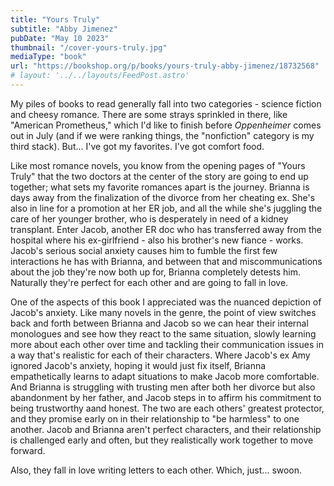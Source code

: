 ```yaml
---
title: "Yours Truly"
subtitle: "Abby Jimenez"
pubDate: "May 10 2023"
thumbnail: "/cover-yours-truly.jpg"
mediaType: "book"
url: "https://bookshop.org/p/books/yours-truly-abby-jimenez/18732568"
# layout: '../../layouts/FeedPost.astro'
---
```


My piles of books to read generally fall into two categories - science fiction and cheesy romance. There are some strays sprinkled in there, like "American Prometheus," which I'd like to finish before *Oppenheimer* comes out in July (and if we were ranking things, the "nonfiction" category is my third stack). But... I've got my favorites. I've got comfort food. 

Like most romance novels, you know from the opening pages of "Yours Truly" that the two doctors at the center of the story are going to end up together; what sets my favorite romances apart is the journey. Brianna is days away from the finalization of the divorce from her cheating ex. She's also in line for a promotion at her ER job, and all the while she's juggling the care of her younger brother, who is desperately in need of a kidney transplant. Enter Jacob, another ER doc who has transferred away from the hospital where his ex-girlfriend - also his brother's new fiance - works. Jacob's serious social anxiety causes him to fumble the first few interactions he has with Brianna, and between that and miscommunications about the job they're now both up for, Brianna completely detests him. Naturally they're perfect for each other and are going to fall in love.

One of the aspects of this book I appreciated was the nuanced depiction of Jacob's anxiety. Like many novels in the genre, the point of view switches back and forth between Brianna and Jacob so we can hear their internal monologues and see how they react to the same situation, slowly learning more about each other over time and tackling their communication issues in a way that's realistic for each of their characters. Where Jacob's ex Amy ignored Jacob's anxiety, hoping it would just fix itself, Brianna empathetically learns to adapt situations to make Jacob more comfortable. And Brianna is struggling with trusting men after both her divorce but also abandonment by her father, and Jacob steps in to affirm his commitment to being trustworthy aand honest. The two are each others' greatest protector, and they promise early on in their relationship to "be harmless" to one another. Jacob and Brianna aren't perfect characters, and their relationship is challenged early and often, but they realistically work together to move forward.

Also, they fall in love writing letters to each other. Which, just... swoon. 